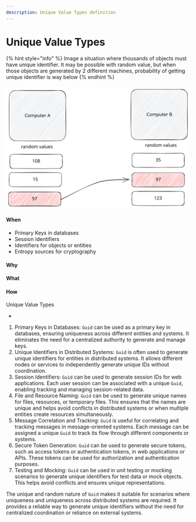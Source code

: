 ```yaml
---
description: Unique Value Types definition
---
```


# Unique Value Types

{% hint style="info" %}
Image a situation where thousands of objects must have unique identifier. It may be possible with random value, but when those objects are generated by 2 different machines, probability of getting unique identifier is way below
{% endhint %}

####

<img src=".gitbook/assets/file.excalidraw.svg" alt="" class="gitbook-drawing">

#### When

* Primary Keys in databases
* Session Identifiers
* Identifiers for objects or entities
* Entropy sources for cryptography



#### Why



#### What



#### How







Unique Value Types

*





1. Primary Keys in Databases: `Guid` can be used as a primary key in databases, ensuring uniqueness across different entities and systems. It eliminates the need for a centralized authority to generate and manage keys.
2. Unique Identifiers in Distributed Systems: `Guid` is often used to generate unique identifiers for entities in distributed systems. It allows different nodes or services to independently generate unique IDs without coordination.
3. Session Identifiers: `Guid` can be used to generate session IDs for web applications. Each user session can be associated with a unique `Guid`, enabling tracking and managing session-related data.
4. File and Resource Naming: `Guid` can be used to generate unique names for files, resources, or temporary files. This ensures that the names are unique and helps avoid conflicts in distributed systems or when multiple entities create resources simultaneously.
5. Message Correlation and Tracking: `Guid` is useful for correlating and tracking messages in message-oriented systems. Each message can be assigned a unique `Guid` to track its flow through different components or systems.
6. Secure Token Generation: `Guid` can be used to generate secure tokens, such as access tokens or authentication tokens, in web applications or APIs. These tokens can be used for authorization and authentication purposes.
7. Testing and Mocking: `Guid` can be used in unit testing or mocking scenarios to generate unique identifiers for test data or mock objects. This helps avoid conflicts and ensures unique representations.

The unique and random nature of `Guid` makes it suitable for scenarios where uniqueness and uniqueness across distributed systems are required. It provides a reliable way to generate unique identifiers without the need for centralized coordination or reliance on external systems.

